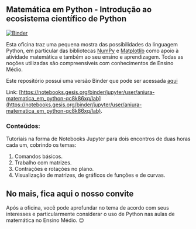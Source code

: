## Matemática em Python - Introdução ao ecosistema científico de Python ##

[![Binder](https://mybinder.org/badge_logo.svg)](https://mybinder.org/v2/gh/aniura/Matematica_em_Python/main)

Esta oficina traz uma pequena mostra das possibilidades da linguagem Python, em particular das bibliotecas [NumPy](https://numpy.org/) e [Matplotlib](https://matplotlib.org/) como apoio à atividade matemática e também ao seu ensino e aprendizagem. Todas as noções utilizadas são compreensíveis com conhecimentos de Ensino Médio.

Este repositório possui uma versão Binder que pode ser acessada [aqui](https://notebooks.gesis.org/binder/jupyter/user/aniura-matematica_em_python-qc8k86xq/lab)

Link: [https://notebooks.gesis.org/binder/jupyter/user/aniura-matematica_em_python-qc8k86xq/lab](https://notebooks.gesis.org/binder/jupyter/user/aniura-matematica_em_python-qc8k86xq/lab). 

### Conteúdos: ###

Tutoriais na forma de Notebooks Jupyter para dois encontros de duas horas cada um, cobrindo os temas:

1. Comandos básicos.
2. Trabalho com matrizes.
3. Contrações e rotações no plano.
4. Visualização de matrizes, de gráficos de funções e de curvas.  

## No mais, fica aqui o nosso convite ##  

Após a oficina, você pode aprofundar no tema de acordo com seus interesses e particularmente considerar o uso de Python nas aulas de matemática no Ensino Médio. :wink:
